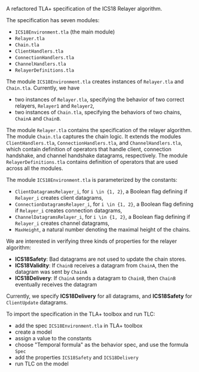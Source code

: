 A refactored TLA+ specification of the ICS18 Relayer algorithm.

The specification has seven modules: 
  - `ICS18Environment.tla` (the main module)
  - `Relayer.tla` 
  - `Chain.tla`
  - `ClientHandlers.tla`
  - `ConnectionHandlers.tla`
  - `ChannelHandlers.tla`
  - `RelayerDefinitions.tla`

The module `ICS18Environment.tla` creates instances of `Relayer.tla` and 
`Chain.tla`. Currently, we have 
 - two instances of `Relayer.tla`, specifying the behavior of two correct relayers, `Relayer1` and `Relayer2`,
 - two instances of `Chain.tla`, specifying the behaviors of two chains, `ChainA` and `ChainB`.

The module `Relayer.tla` contains the specification of the relayer algorithm. 
The module `Chain.tla` captures the chain logic. 
It extends the modules `ClientHandlers.tla`, 
`ConnectionHandlers.tla`, and `ChannelHandlers.tla`, which contain definition of 
operators that handle client, connection handshake, and channel handshake
datagrams, respectively.
The module `RelayerDefinitions.tla` contains definition of operators that are used across all the 
modules.

The module `ICS18Environment.tla` is parameterized by the constants:
 - `ClientDatagramsRelayer_i`, for `i \in {1, 2}`, a Boolean flag defining if `Relayer_i` creates client datagrams, 
 - `ConnectionDatagramsRelayer_i`, for `i \in {1, 2}`, a Boolean flag defining if `Relayer_i` creates connection datagrams,
 - `ChannelDatagramsRelayer_i`, for `i \in {1, 2}`, a Boolean flag defining if `Relayer_i` creates channel datagrams,
 - `MaxHeight`, a natural number denoting the maximal height of the chains.

We are interested in verifying three kinds of properties for the relayer algorithm:
- **ICS18Safety**: Bad datagrams are not used to update the chain stores.
- **ICS18Validity**: If `ChainB` receives a datagram from `ChainA`, then the datagram was sent by `ChainA` 
- **ICS18Delivery**: If `ChainA` sends a datagram to `ChainB`, then `ChainB` eventually receives 
the datagram

Currently, we specify **ICS18Delivery** for all datagrams, and 
**ICS18Safety** for `ClientUpdate` datagrams.

To import the specification in the TLA+ toolbox and run TLC:
  - add the spec `ICS18Environment.tla` in TLA+ toolbox
  - create a model
  - assign a value to the constants
  - choose "Temporal formula" as the behavior spec, and use the formula `Spec`
  - add the properties `ICS18Safety` and `ICS18Delivery`
  - run TLC on the model